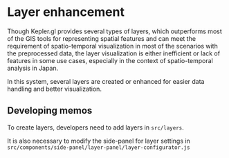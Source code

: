 # Layer enhancement

Though Kepler.gl provides several types of layers, which outperforms most of the GIS tools for representing spatial features and can meet the requirement of spatio-temporal visualization in most of the scenarios with the preprocessed data, the layer visualization is either inefficient or lack of features in some use cases, especially in the context of spatio-temporal analysis in Japan. 

In this system, several layers are created or enhanced for easier data handling and better visualization. 

<!-- - [Mesh code related layers](meshcode/meshcode-main)
- [trajectory layer](trajectory-layer)
- [Prefecture polygon layer](pref-layer)
- [Icon layer](icon-layer) -->

## Developing memos

To create layers, developers need to add layers in `src/layers`.

It is also necessary to modify the side-panel for layer settings in `src/components/side-panel/layer-panel/layer-configurator.js`









